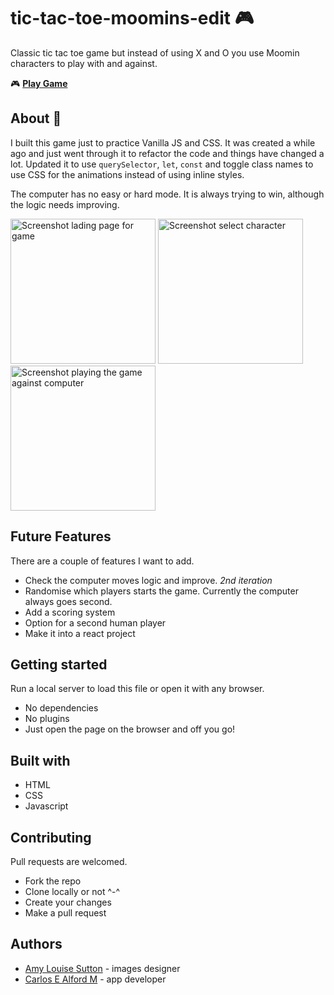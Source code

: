 # tic-tac-toe-moomins-edit :video_game:

Classic tic tac toe game but instead of using X and O you use Moomin characters to play with and against.

:video_game: **[Play Game](https://games.carlosealford.com/tic-tac-toe-moomins-edit/)**

## About :pushpin:

I built this game just to practice Vanilla JS and CSS.
It was created a while ago and just went through it to refactor the code and things have changed a lot. Updated it to use `querySelector`, `let`, `const` and toggle class names to use CSS for the animations instead of using inline styles.

The computer has no easy or hard mode. It is always trying to win, although the logic needs improving.

<p>
<img src="images/screenshots/screenshot-1.png" width="232" alt="Screenshot lading page for game">
<img src="images/screenshots/screenshot-2.png" width="232" alt="Screenshot select character">
<img src="images/screenshots/screenshot-3.png" width="232" alt="Screenshot playing the game against computer">
</p>

## Future Features

There are a couple of features I want to add.

- Check the computer moves logic and improve. _2nd iteration_
- Randomise which players starts the game. Currently the computer always goes second.
- Add a scoring system
- Option for a second human player
- Make it into a react project

## Getting started

Run a local server to load this file or open it with any browser.

- No dependencies
- No plugins
- Just open the page on the browser and off you go!

## Built with

- HTML
- CSS
- Javascript

## Contributing

Pull requests are welcomed.

- Fork the repo
- Clone locally or not ^-^
- Create your changes
- Make a pull request

## Authors

- [Amy Louise Sutton](https://amythehatter.com) - images designer
- [Carlos E Alford M](https://carlosealford.com) - app developer

